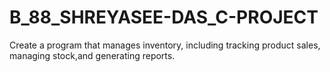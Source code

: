 # B_88_SHREYASEE-DAS_C-PROJECT
Create a program that manages inventory, including tracking product sales, managing stock,and generating reports.
